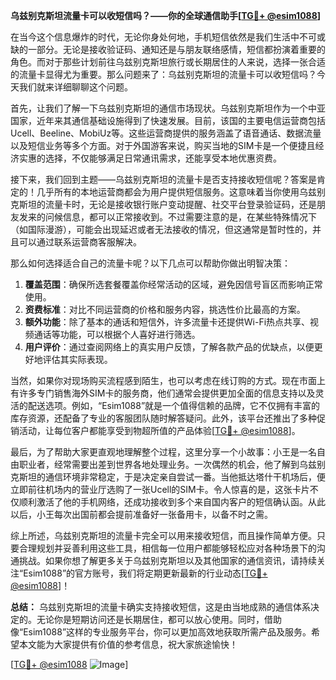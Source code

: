 **乌兹别克斯坦流量卡可以收短信吗？——你的全球通信助手[[TG💪+ @esim1088](https://t.me/s/esim1088)]**

在当今这个信息爆炸的时代，无论你身处何地，手机短信依然是我们生活中不可或缺的一部分。无论是接收验证码、通知还是与朋友联络感情，短信都扮演着重要的角色。而对于那些计划前往乌兹别克斯坦旅行或长期居住的人来说，选择一张合适的流量卡显得尤为重要。那么问题来了：乌兹别克斯坦的流量卡可以收短信吗？今天我们就来详细聊聊这个问题。

首先，让我们了解一下乌兹别克斯坦的通信市场现状。乌兹别克斯坦作为一个中亚国家，近年来其通信基础设施得到了快速发展。目前，该国的主要电信运营商包括Ucell、Beeline、MobiUz等。这些运营商提供的服务涵盖了语音通话、数据流量以及短信业务等多个方面。对于外国游客来说，购买当地的SIM卡是一个便捷且经济实惠的选择，不仅能够满足日常通讯需求，还能享受本地优惠资费。

接下来，我们回到主题——乌兹别克斯坦的流量卡是否支持接收短信呢？答案是肯定的！几乎所有的本地运营商都会为用户提供短信服务。这意味着当你使用乌兹别克斯坦的流量卡时，无论是接收银行账户变动提醒、社交平台登录验证码，还是朋友发来的问候信息，都可以正常接收到。不过需要注意的是，在某些特殊情况下（如国际漫游），可能会出现延迟或者无法接收的情况，但这通常是暂时性的，并且可以通过联系运营商客服解决。

那么如何选择适合自己的流量卡呢？以下几点可以帮助你做出明智决策：

1. **覆盖范围**：确保所选套餐覆盖你经常活动的区域，避免因信号盲区而影响正常使用。
2. **资费标准**：对比不同运营商的价格和服务内容，挑选性价比最高的方案。
3. **额外功能**：除了基本的通话和短信外，许多流量卡还提供Wi-Fi热点共享、视频通话等功能，可以根据个人喜好进行筛选。
4. **用户评价**：通过查阅网络上的真实用户反馈，了解各款产品的优缺点，以便更好地评估其实际表现。

当然，如果你对现场购买流程感到陌生，也可以考虑在线订购的方式。现在市面上有许多专门销售海外SIM卡的服务商，他们通常会提供更加全面的信息支持以及灵活的配送选项。例如，“Esim1088”就是一个值得信赖的品牌，它不仅拥有丰富的库存资源，还配备了专业的客服团队随时解答疑问。此外，该平台还推出了多种促销活动，让每位客户都能享受到物超所值的产品体验[[TG💪+ @esim1088](https://t.me/s/esim1088)]。

最后，为了帮助大家更直观地理解整个过程，这里分享一个小故事：小王是一名自由职业者，经常需要出差到世界各地处理业务。一次偶然的机会，他了解到乌兹别克斯坦的通信环境非常稳定，于是决定亲自尝试一番。当他抵达塔什干机场后，便立即前往机场内的营业厅选购了一张Ucell的SIM卡。令人惊喜的是，这张卡片不仅顺利激活了他的手机网络，还成功接收到多个来自国内客户的短信确认函。从此以后，小王每次出国前都会提前准备好一张备用卡，以备不时之需。

综上所述，乌兹别克斯坦的流量卡完全可以用来接收短信，而且操作简单方便。只要合理规划并妥善利用这些工具，相信每一位用户都能够轻松应对各种场景下的沟通挑战。如果你想了解更多关于乌兹别克斯坦以及其他国家的通信资讯，请持续关注“Esim1088”的官方账号，我们将定期更新最新的行业动态[[TG💪+ @esim1088](https://t.me/s/esim1088)]！

**总结：**
乌兹别克斯坦的流量卡确实支持接收短信，这是由当地成熟的通信体系决定的。无论你是短期访问还是长期居住，都可以放心使用。同时，借助像“Esim1088”这样的专业服务平台，你可以更加高效地获取所需产品及服务。希望本文能为大家提供有价值的参考信息，祝大家旅途愉快！

[[TG💪+ @esim1088](https://t.me/s/esim1088) ![Image](https://i.postimg.cc/4NQfJmqS/Snipaste-2025-05-13-00-14-12.png)]